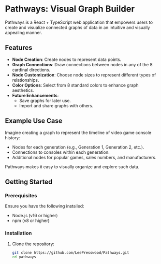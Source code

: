 # Pathways: Visual Graph Builder

Pathways is a React + TypeScript web application that empowers users to create
and visualize connected graphs of data in an intuitive and visually appealing
manner.

## Features

- **Node Creation**: Create nodes to represent data points.
- **Graph Connections**: Draw connections between nodes in any of the 8 cardinal
  directions.
- **Node Customization**: Choose node sizes to represent different types of
  relationships.
- **Color Options**: Select from 8 standard colors to enhance graph aesthetics.
- **Future Enhancements**:
  - Save graphs for later use.
  - Import and share graphs with others.

## Example Use Case

Imagine creating a graph to represent the timeline of video game console
history:

- Nodes for each generation (e.g., Generation 1, Generation 2, etc.).
- Connections to consoles within each generation.
- Additional nodes for popular games, sales numbers, and manufacturers.

Pathways makes it easy to visually organize and explore such data.

## Getting Started

### Prerequisites

Ensure you have the following installed:

- Node.js (v16 or higher)
- npm (v8 or higher)

### Installation

1. Clone the repository:

   ```sh
   git clone https://github.com/LeePresswood/Pathways.git
   cd pathways
   ```
